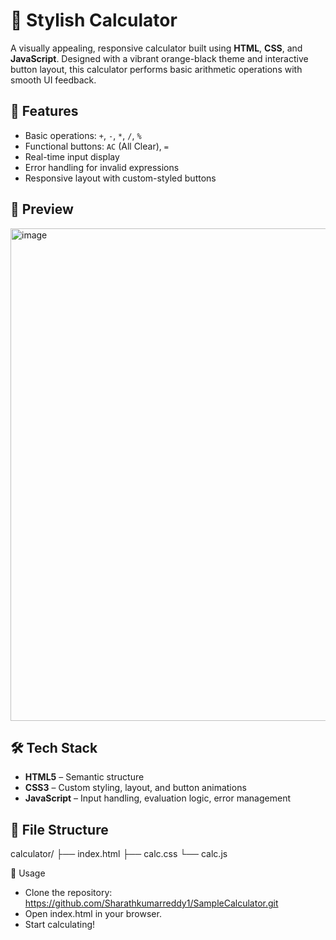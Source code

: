 # 🧮 Stylish Calculator

A visually appealing, responsive calculator built using **HTML**, **CSS**, and **JavaScript**. Designed with a vibrant orange-black theme and interactive button layout, this calculator performs basic arithmetic operations with smooth UI feedback.

## 🚀 Features

- Basic operations: `+`, `-`, `*`, `/`, `%`
- Functional buttons: `AC` (All Clear), `=`
- Real-time input display
- Error handling for invalid expressions
- Responsive layout with custom-styled buttons

## 📸 Preview

<img width="637" height="788" alt="image" src="https://github.com/user-attachments/assets/2bf7dcf1-edcd-4820-945e-5ba39a64cf48" />


## 🛠️ Tech Stack

- **HTML5** – Semantic structure
- **CSS3** – Custom styling, layout, and button animations
- **JavaScript** – Input handling, evaluation logic, error management

## 📂 File Structure
calculator/ 
├── index.html 
├── calc.css 
└── calc.js

📌 Usage
- Clone the repository:
  https://github.com/Sharathkumarreddy1/SampleCalculator.git
- Open index.html in your browser.
- Start calculating!

